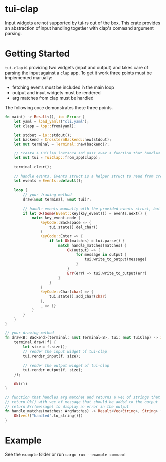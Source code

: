 # tui-clap
Input widgets are not supported by tui-rs out of the box. This crate provides an abstraction of input handling together with clap's command argument parsing. 

# Getting Started
`tui-clap` is providing two widgets (input and output) and takes care of parsing the input against a `clap` app. 
To get it work three points must be implemented manually: 
* fetching events must be included in the main loop
* output and input widgets must be rendered
* arg matches from clap must be handled

The following code demonstrates these three points.

```rust
fn main() -> Result<(), io::Error> {
    let yaml = load_yaml!("cli.yaml");
    let clapp = App::from(yaml);

    let stdout = io::stdout();
    let backend = CrosstermBackend::new(stdout);
    let mut terminal = Terminal::new(backend)?;

    // Create a TuiClap instance and pass over a function that handles the arg matches
    let mut tui = TuiClap::from_app(clapp);
    
    terminal.clear();
    
    // handle events, Events struct is a helper struct to read from crossterm events
    let events = Events::default();
    
    loop {
        // your drawing method
        draw(&mut terminal, &mut tui)?;
        
        // handle events manually with the provided events struct, but you can use your own
        if let Ok(Some(Event::Key(key_event))) = events.next() {
            match key_event.code {
                KeyCode::Backspace => {
                    tui.state().del_char()
                }
                KeyCode::Enter => {
                    if let Ok(matches) = tui.parse() {
                        match handle_matches(matches) {
                            Ok(output) => {
                                for message in output {
                                    tui.write_to_output(message)
                                }
                            }
                            Err(err) => tui.write_to_output(err)
                        }
                    }
                }
                KeyCode::Char(char) => {
                    tui.state().add_char(char)
                },
                _ => {}
            }
        }
    }
}

// your drawing method
fn draw<B: Backend>(terminal: &mut Terminal<B>, tui: &mut TuiClap) -> io::Result<()>{
    terminal.draw(|f| {
        let size = f.size();
        // render the input widget of tui-clap
        tui.render_input(f, size);
        
        // render the output widget of tui-clap
        tui.render_output(f, size);
    });
    
    Ok(())
}

// function that handles arg matches and returns a vec of strings that is pushed to the output widget
// return Ok() with vec of message that should be added to the output
// return Err(message) to display an error in the output
fn handle_matches(matches: ArgMatches) -> Result<Vec<String>, String> {}
    Ok(vec!["handled".to_string()])
}
```

# Example
See the `example` folder or run `cargo run --example command`
